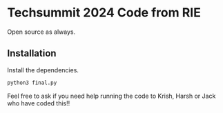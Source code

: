 # Techsummit 2024 Code from RIE

Open source as always.

## Installation

Install the dependencies.

```bash
python3 final.py
```

Feel free to ask if you need help running the code to Krish, Harsh or Jack who have coded this!!
